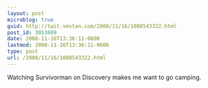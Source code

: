```yaml
---
layout: post
microblog: true
guid: http://twit.vmstan.com/2008/11/16/1008543322.html
post_id: 3053809
date: 2008-11-16T13:36:11-0600
lastmod: 2008-11-16T13:36:11-0600
type: post
url: /2008/11/16/1008543322.html
---
```

Watching Survivorman on Discovery makes me want to go camping.
